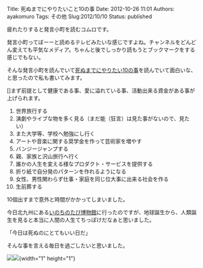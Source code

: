 Title: 死ぬまでにやりたいこと10の事
Date: 2012-10-26 11:01
Authors: ayakomuro
Tags:  その他
Slug:2012/10/10
Status: published

疲れたりすると発言小町を読むコムロです。


発言小町ってぼーーと読めるテレビみたいな感じですよね。チャンネルをどんどん変えても平気なメディア。ちゃんと後でしっかり読もうとブックマークをする感じでもない。

そんな発言小町を読んでいて[死ぬまでにやりたい10の事](http://komachi.yomiuri.co.jp/t/2012/0915/540325.htm)を読んでいて面白いな、と思ったので私も書いてみます。

[]まず前提として健康である事、愛に溢れている事、活動出来る資金がある事が上げられます。

1.  世界旅行する
2.  演劇やライブな物を多く見る（まだ能（狂言）は見た事がないので、見たい）
3.  また大学等、学校へ勉強にし行く
4.  アートや音楽に関する奨学金を作って芸術家を増やす
5.  バンジージャンプする
6.  親、家族と沢山旅行へ行く
7.  誰かの人生を変える様なプロダクト・サービスを提供する
8.  折り紙で自分発のパターンを作れるようになる
9.  女性、男性関わらず仕事・家庭を同じ位大事に出来る社会を作る
10. 生前葬する







10個出すまで意外と時間がかかってしまいました。





今日北九州にある[いのちのたび博物館](http://www.kmnh.jp/)に行ったのですが、地球誕生から、人類誕生を見ると本当に人間の人生てちっぽけだなぁと思いました。









「今日は死ぬのにとてもいい日だ」









そんな事を言える毎日を過ごしたいと思いました。









[![](http://ws.assoc-amazon.jp/widgets/q?_encoding=UTF8&ASIN=4839700850&Format=_SL160_&ID=AsinImage&MarketPlace=JP&ServiceVersion=20070822&WS=1&tag=popowacom-22)](http://www.amazon.co.jp/gp/product/4839700850/ref=as_li_ss_il?ie=UTF8&camp=247&creative=7399&creativeASIN=4839700850&linkCode=as2&tag=popowacom-22)![](http://www.assoc-amazon.jp/e/ir?t=popowacom-22&l=as2&o=9&a=4839700850){width="1"
height="1"}


